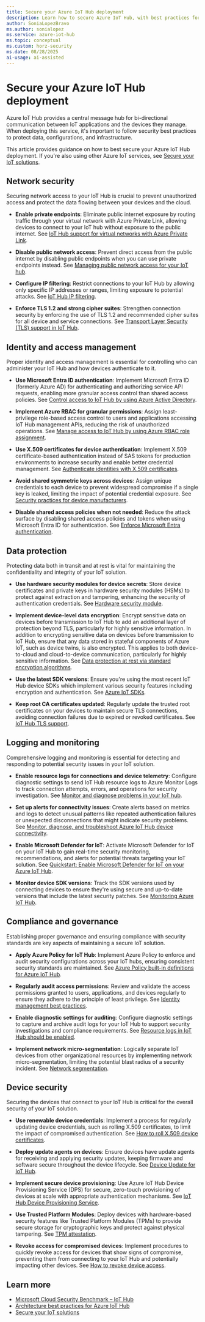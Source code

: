 ```yaml
---
title: Secure your Azure IoT Hub deployment
description: Learn how to secure Azure IoT Hub, with best practices for protecting your deployment.
author: SoniaLopezBravo
ms.author: sonialopez
ms.service: azure-iot-hub
ms.topic: conceptual
ms.custom: horz-security
ms.date: 08/28/2025
ai-usage: ai-assisted
---
```


# Secure your Azure IoT Hub deployment

Azure IoT Hub provides a central message hub for bi-directional communication between IoT applications and the devices they manage. When deploying this service, it's important to follow security best practices to protect data, configurations, and infrastructure.

This article provides guidance on how to best secure your Azure IoT Hub deployment. If you're also using other Azure IoT services, see [Secure your IoT solutions](/azure/iot/iot-overview-security).

## Network security

Securing network access to your IoT Hub is crucial to prevent unauthorized access and protect the data flowing between your devices and the cloud.

- **Enable private endpoints**: Eliminate public internet exposure by routing traffic through your virtual network with Azure Private Link, allowing devices to connect to your IoT hub without exposure to the public internet. See [IoT Hub support for virtual networks with Azure Private Link](/azure/iot-hub/virtual-network-support).

- **Disable public network access**: Prevent direct access from the public internet by disabling public endpoints when you can use private endpoints instead. See [Managing public network access for your IoT hub](/azure/iot-hub/iot-hub-public-network-access).

- **Configure IP filtering**: Restrict connections to your IoT Hub by allowing only specific IP addresses or ranges, limiting exposure to potential attacks. See [IoT Hub IP filtering](/azure/iot-hub/iot-hub-ip-filtering).

- **Enforce TLS 1.2 and strong cipher suites**: Strengthen connection security by enforcing the use of TLS 1.2 and recommended cipher suites for all device and service connections. See [Transport Layer Security (TLS) support in IoT Hub](/azure/iot-hub/iot-hub-tls-support#enforce-iot-hub-to-use-tls-12-and-strong-cipher-suites).

## Identity and access management

Proper identity and access management is essential for controlling who can administer your IoT Hub and how devices authenticate to it.

- **Use Microsoft Entra ID authentication**: Implement Microsoft Entra ID (formerly Azure AD) for authenticating and authorizing service API requests, enabling more granular access control than shared access policies. See [Control access to IoT Hub by using Azure Active Directory](/azure/iot-hub/iot-hub-dev-guide-azure-ad-rbac).

- **Implement Azure RBAC for granular permissions**: Assign least-privilege role-based access control to users and applications accessing IoT Hub management APIs, reducing the risk of unauthorized operations. See [Manage access to IoT Hub by using Azure RBAC role assignment](/azure/iot-hub/iot-hub-dev-guide-azure-ad-rbac#manage-access-to-iot-hub-by-using-azure-rbac-role-assignment).

- **Use X.509 certificates for device authentication**: Implement X.509 certificate-based authentication instead of SAS tokens for production environments to increase security and enable better credential management. See [Authenticate identities with X.509 certificates](/azure/iot-hub/authenticate-authorize-x509).

- **Avoid shared symmetric keys across devices**: Assign unique credentials to each device to prevent widespread compromise if a single key is leaked, limiting the impact of potential credential exposure. See [Security practices for device manufacturers](/azure/iot-dps/concepts-device-oem-security-practices#shared-symmetric-key).

- **Disable shared access policies when not needed**: Reduce the attack surface by disabling shared access policies and tokens when using Microsoft Entra ID for authentication. See [Enforce Microsoft Entra authentication](/azure/iot-hub/authenticate-authorize-azure-ad#enforce-microsoft-entra-authentication).

## Data protection

Protecting data both in transit and at rest is vital for maintaining the confidentiality and integrity of your IoT solution.

- **Use hardware security modules for device secrets**: Store device certificates and private keys in hardware security modules (HSMs) to protect against extraction and tampering, enhancing the security of authentication credentials. See [Hardware security module](/azure/iot-dps/concepts-service#hardware-security-module).

- **Implement device-level data encryption**: Encrypt sensitive data on devices before transmission to IoT Hub to add an additional layer of protection beyond TLS, particularly for highly sensitive information. In addition to encrypting sensitive data on devices before transmission to IoT Hub, ensure that any data stored in stateful components of Azure IoT, such as device twins, is also encrypted. This applies to both device-to-cloud and cloud-to-device communication, particularly for highly sensitive information. See [Data protection at rest via standard encryption algorithms](/azure/iot-hub/iot-hub-tls-support).

- **Use the latest SDK versions**: Ensure you're using the most recent IoT Hub device SDKs which implement various security features including encryption and authentication. See [Azure IoT SDKs](/azure/iot/iot-sdks).

- **Keep root CA certificates updated**: Regularly update the trusted root certificates on your devices to maintain secure TLS connections, avoiding connection failures due to expired or revoked certificates. See [IoT Hub TLS support](/azure/iot-hub/iot-hub-tls-support#cipher-suites).

## Logging and monitoring

Comprehensive logging and monitoring is essential for detecting and responding to potential security issues in your IoT solution.

- **Enable resource logs for connections and device telemetry**: Configure diagnostic settings to send IoT Hub resource logs to Azure Monitor Logs to track connection attempts, errors, and operations for security investigation. See [Monitor and diagnose problems in your IoT hub](/azure/iot-hub/monitor-iot-hub).

- **Set up alerts for connectivity issues**: Create alerts based on metrics and logs to detect unusual patterns like repeated authentication failures or unexpected disconnections that might indicate security problems. See [Monitor, diagnose, and troubleshoot Azure IoT Hub device connectivity](/azure/iot-hub/iot-hub-troubleshoot-connectivity).

- **Enable Microsoft Defender for IoT**: Activate Microsoft Defender for IoT on your IoT Hub to gain real-time security monitoring, recommendations, and alerts for potential threats targeting your IoT solution. See [Quickstart: Enable Microsoft Defender for IoT on your Azure IoT Hub](/azure/defender-for-iot/device-builders/quickstart-onboard-iot-hub). 

- **Monitor device SDK versions**: Track the SDK versions used by connecting devices to ensure they're using secure and up-to-date versions that include the latest security patches. See [Monitoring Azure IoT Hub](/azure/iot-hub/monitor-iot-hub).

## Compliance and governance

Establishing proper governance and ensuring compliance with security standards are key aspects of maintaining a secure IoT solution.

- **Apply Azure Policy for IoT Hub**: Implement Azure Policy to enforce and audit security configurations across your IoT hubs, ensuring consistent security standards are maintained. See [Azure Policy built-in definitions for Azure IoT Hub](/azure/iot-hub/policy-reference).

- **Regularly audit access permissions**: Review and validate the access permissions granted to users, applications, and devices regularly to ensure they adhere to the principle of least privilege. See [Identity management best practices](/azure/security/fundamentals/identity-management-best-practices).

- **Enable diagnostic settings for auditing**: Configure diagnostic settings to capture and archive audit logs for your IoT Hub to support security investigations and compliance requirements. See [Resource logs in IoT Hub should be enabled](/azure/governance/policy/samples/azure-security-benchmark).

- **Implement network micro-segmentation**: Logically separate IoT devices from other organizational resources by implementing network micro-segmentation, limiting the potential blast radius of a security incident. See [Network segmentation](/security/benchmark/azure/baselines/iot-hub-security-baseline#network-security).

## Device security

Securing the devices that connect to your IoT Hub is critical for the overall security of your IoT solution.

- **Use renewable device credentials**: Implement a process for regularly updating device credentials, such as rolling X.509 certificates, to limit the impact of compromised authentication. See [How to roll X.509 device certificates](/azure/iot-dps/how-to-roll-certificates).

- **Deploy update agents on devices**: Ensure devices have update agents for receiving and applying security updates, keeping firmware and software secure throughout the device lifecycle. See [Device Update for IoT Hub](/azure/iot-hub-device-update/understand-device-update).

- **Implement secure device provisioning**: Use Azure IoT Hub Device Provisioning Service (DPS) for secure, zero-touch provisioning of devices at scale with appropriate authentication mechanisms. See [IoT Hub Device Provisioning Service](/azure/iot-dps/).

- **Use Trusted Platform Modules**: Deploy devices with hardware-based security features like Trusted Platform Modules (TPMs) to provide secure storage for cryptographic keys and protect against physical tampering. See [TPM attestation](/azure/iot-dps/concepts-tpm-attestation).

- **Revoke access for compromised devices**: Implement procedures to quickly revoke access for devices that show signs of compromise, preventing them from connecting to your IoT Hub and potentially impacting other devices. See [How to revoke device access](/azure/iot-dps/how-to-revoke-device-access-portal).

## Learn more

- [Microsoft Cloud Security Benchmark – IoT Hub](/security/benchmark/azure/baselines/iot-hub-security-baseline)
- [Architecture best practices for Azure IoT Hub](/azure/well-architected/service-guides/azure-iot-hub)
- [Secure your IoT solutions](/azure/iot/iot-overview-security)

